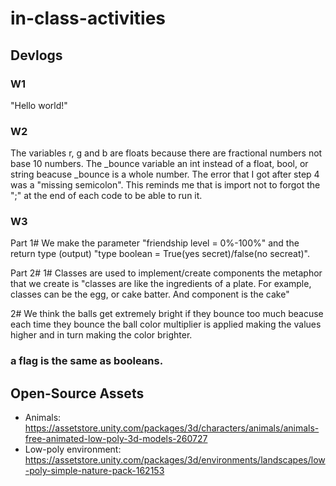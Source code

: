 # in-class-activities
## Devlogs
### W1
"Hello world!"

### W2

The variables r, g and b are floats because there are fractional numbers not base 10 numbers.
The _bounce variable an int instead of a float, bool, or string beacuse _bounce is a whole number. 
The error that I got after step 4 was a "missing semicolon". This reminds me that is import not to forgot the ";" at the end of each code to be able to run it.

### W3

Part 1#
We make the parameter "friendship level = 0%-100%" and the return type (output) "type boolean = True(yes secret)/false(no secreat)".

Part 2#
1# Classes are used to implement/create components the metaphor that we create is "classes are like the ingredients of a plate. For example, classes can be the egg, or cake batter. And component is the cake"

2# We think the balls get extremely bright if they bounce
too much beacuse each time they bounce the ball color multiplier
is applied making the values higher and in turn making the color
brighter.

### a flag is the same as booleans.

## Open-Source Assets

- Animals: https://assetstore.unity.com/packages/3d/characters/animals/animals-free-animated-low-poly-3d-models-260727 
- Low-poly environment: https://assetstore.unity.com/packages/3d/environments/landscapes/low-poly-simple-nature-pack-162153 
